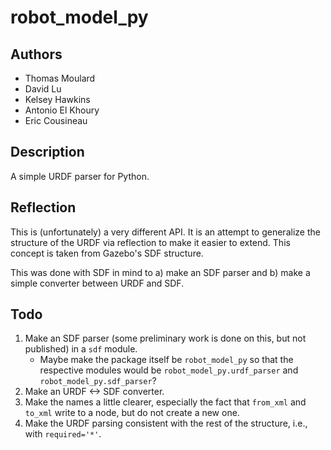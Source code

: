 # robot_model_py

## Authors

*	Thomas Moulard
*	David Lu
*	Kelsey Hawkins
*	Antonio El Khoury
*	Eric Cousineau

## Description

A simple URDF parser for Python.

## Reflection

This is (unfortunately) a very different API. It is an attempt to generalize the structure of the URDF via reflection to make it easier to extend. This concept is taken from Gazebo's SDF structure.

This was done with SDF in mind to a) make an SDF parser and b) make a simple converter between URDF and SDF.

## Todo

1.	Make an SDF parser (some preliminary work is done on this, but not published) in a `sdf` module.
	*	Maybe make the package itself be `robot_model_py` so that the respective modules would be `robot_model_py.urdf_parser` and `robot_model_py.sdf_parser`?
2.	Make an URDF <-> SDF converter.
3.	Make the names a little clearer, especially the fact that `from_xml` and `to_xml` write to a node, but do not create a new one.
4.	Make the URDF parsing consistent with the rest of the structure, i.e., with `required='*'`.
